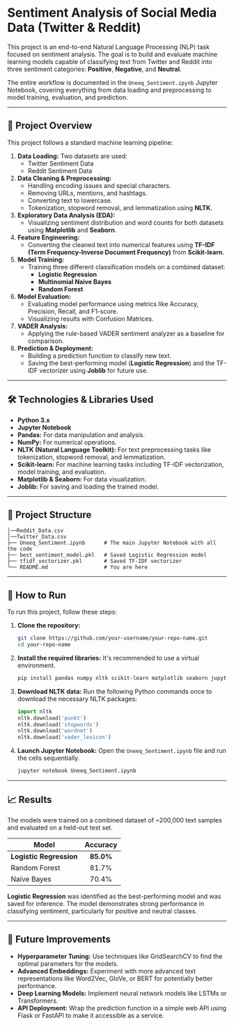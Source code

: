 # Sentiment Analysis of Social Media Data (Twitter & Reddit)

This project is an end-to-end Natural Language Processing (NLP) task focused on sentiment analysis. The goal is to build and evaluate machine learning models capable of classifying text from Twitter and Reddit into three sentiment categories: **Positive**, **Negative**, and **Neutral**.

The entire workflow is documented in the `Uneeq_Sentiment.ipynb` Jupyter Notebook, covering everything from data loading and preprocessing to model training, evaluation, and prediction.

  <!-- استبدل هذا الرابط بصورة الرسم البياني للمقارنة بين دقة النماذج -->

---

## 🚀 Project Overview

This project follows a standard machine learning pipeline:

1.  **Data Loading:** Two datasets are used:
    *   Twitter Sentiment Data
    *   Reddit Sentiment Data
2.  **Data Cleaning & Preprocessing:**
    *   Handling encoding issues and special characters.
    *   Removing URLs, mentions, and hashtags.
    *   Converting text to lowercase.
    *   Tokenization, stopword removal, and lemmatization using **NLTK**.
3.  **Exploratory Data Analysis (EDA):**
    *   Visualizing sentiment distribution and word counts for both datasets using **Matplotlib** and **Seaborn**.
4.  **Feature Engineering:**
    *   Converting the cleaned text into numerical features using **TF-IDF (Term Frequency-Inverse Document Frequency)** from **Scikit-learn**.
5.  **Model Training:**
    *   Training three different classification models on a combined dataset:
        *   **Logistic Regression**
        *   **Multinomial Naive Bayes**
        *   **Random Forest**
6.  **Model Evaluation:**
    *   Evaluating model performance using metrics like Accuracy, Precision, Recall, and F1-score.
    *   Visualizing results with Confusion Matrices.
7.  **VADER Analysis:**
    *   Applying the rule-based VADER sentiment analyzer as a baseline for comparison.
8.  **Prediction & Deployment:**
    *   Building a prediction function to classify new text.
    *   Saving the best-performing model (**Logistic Regression**) and the TF-IDF vectorizer using **Joblib** for future use.

---

## 🛠️ Technologies & Libraries Used

*   **Python 3.x**
*   **Jupyter Notebook**
*   **Pandas:** For data manipulation and analysis.
*   **NumPy:** For numerical operations.
*   **NLTK (Natural Language Toolkit):** For text preprocessing tasks like tokenization, stopword removal, and lemmatization.
*   **Scikit-learn:** For machine learning tasks including TF-IDF vectorization, model training, and evaluation.
*   **Matplotlib & Seaborn:** For data visualization.
*   **Joblib:** For saving and loading the trained model.

---

## 📂 Project Structure

```
│──Reddit_Data.csv
│──Twitter_Data.csv
├── Uneeq_Sentiment.ipynb      # The main Jupyter Notebook with all the code
├── best_sentiment_model.pkl   # Saved Logistic Regression model
├── tfidf_vectorizer.pkl       # Saved TF-IDF vectorizer
└── README.md                  # You are here
```

---

## 🏁 How to Run

To run this project, follow these steps:

1.  **Clone the repository:**
    ```bash
    git clone https://github.com/your-username/your-repo-name.git
    cd your-repo-name
    ```

2.  **Install the required libraries:**
    It's recommended to use a virtual environment.
    ```bash
    pip install pandas numpy nltk scikit-learn matplotlib seaborn jupyterlab
    ```

3.  **Download NLTK data:**
    Run the following Python commands once to download the necessary NLTK packages:
    ```python
    import nltk
    nltk.download('punkt')
    nltk.download('stopwords')
    nltk.download('wordnet')
    nltk.download('vader_lexicon')
    ```

4.  **Launch Jupyter Notebook:**
    Open the `Uneeq_Sentiment.ipynb` file and run the cells sequentially.
    ```bash
    jupyter notebook Uneeq_Sentiment.ipynb
    ```

---

## 📈 Results

The models were trained on a combined dataset of ~200,000 text samples and evaluated on a held-out test set.

| Model                 | Accuracy |
| --------------------- | :------: |
| **Logistic Regression** | **85.0%**  |
| Random Forest         |  81.7%   |
| Naive Bayes           |  70.4%   |

**Logistic Regression** was identified as the best-performing model and was saved for inference. The model demonstrates strong performance in classifying sentiment, particularly for positive and neutral classes.

---

## 🔮 Future Improvements

*   **Hyperparameter Tuning:** Use techniques like GridSearchCV to find the optimal parameters for the models.
*   **Advanced Embeddings:** Experiment with more advanced text representations like Word2Vec, GloVe, or BERT for potentially better performance.
*   **Deep Learning Models:** Implement neural network models like LSTMs or Transformers.
*   **API Deployment:** Wrap the prediction function in a simple web API using Flask or FastAPI to make it accessible as a service.
```

